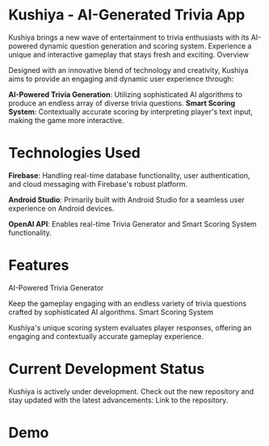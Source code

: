 # Kushiya - AI-Generated Trivia App

Kushiya brings a new wave of entertainment to trivia enthusiasts with its AI-powered dynamic question generation and scoring system. Experience a unique and interactive gameplay that stays fresh and exciting.
Overview

Designed with an innovative blend of technology and creativity, Kushiya aims to provide an engaging and dynamic user experience through:

  **AI-Powered Trivia Generation**: Utilizing sophisticated AI algorithms to produce an endless array of diverse trivia questions.
  **Smart Scoring System**: Contextually accurate scoring by interpreting player's text input, making the game more interactive.

# Technologies Used

  **Firebase**: Handling real-time database functionality, user authentication, and cloud messaging with Firebase's robust platform.
  
  **Android Studio**: Primarily built with Android Studio for a seamless user experience on Android devices.
  
  **OpenAI API**: Enables real-time Trivia Generator and Smart Scoring System functionality.

# Features
AI-Powered Trivia Generator

Keep the gameplay engaging with an endless variety of trivia questions crafted by sophisticated AI algorithms.
Smart Scoring System

Kushiya's unique scoring system evaluates player responses, offering an engaging and contextually accurate gameplay experience.
# Current Development Status

Kushiya is actively under development. Check out the new repository and stay updated with the latest advancements: Link to the repository.

# Demo


